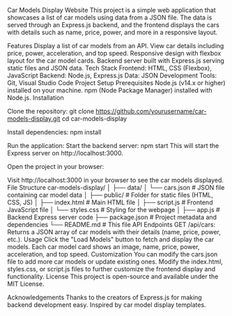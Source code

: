 Car Models Display Website
This project is a simple web application that showcases a list of car models using data from a JSON file. The data is served through an Express.js backend, and the frontend displays the cars with details such as name, price, power, and more in a responsive layout.

Features
Display a list of car models from an API.
View car details including price, power, acceleration, and top speed.
Responsive design with flexbox layout for the car model cards.
Backend server built with Express.js serving static files and JSON data.
Tech Stack
Frontend: HTML, CSS (Flexbox), JavaScript
Backend: Node.js, Express.js
Data: JSON
Development Tools: Git, Visual Studio Code
Project Setup
Prerequisites
Node.js (v14.x or higher) installed on your machine.
npm (Node Package Manager) installed with Node.js.
Installation

Clone the repository:
git clone https://github.com/yourusername/car-models-display.git
cd car-models-display

Install dependencies:
npm install

Run the application:
Start the backend server:
npm start
This will start the Express server on http://localhost:3000.

Open the project in your browser:

Visit http://localhost:3000 in your browser to see the car models displayed.
File Structure
car-models-display/
│
├── data/
│   └── cars.json         # JSON file containing car model data
│
├── public/               # Folder for static files (HTML, CSS, JS)
│   ├── index.html        # Main HTML file
│   ├── script.js         # Frontend JavaScript file
│   └── styles.css        # Styling for the webpage
│
├── app.js                # Backend Express server code
├── package.json          # Project metadata and dependencies
└── README.md             # This file
API Endpoints
GET /api/cars: Returns a JSON array of car models with their details (name, price, power, etc.).
Usage
Click the "Load Models" button to fetch and display the car models.
Each car model card shows an image, name, price, power, acceleration, and top speed.
Customization
You can modify the cars.json file to add more car models or update existing ones.
Modify the index.html, styles.css, or script.js files to further customize the frontend display and functionality.
License
This project is open-source and available under the MIT License.

Acknowledgements
Thanks to the creators of Express.js for making backend development easy.
Inspired by car model display templates.
